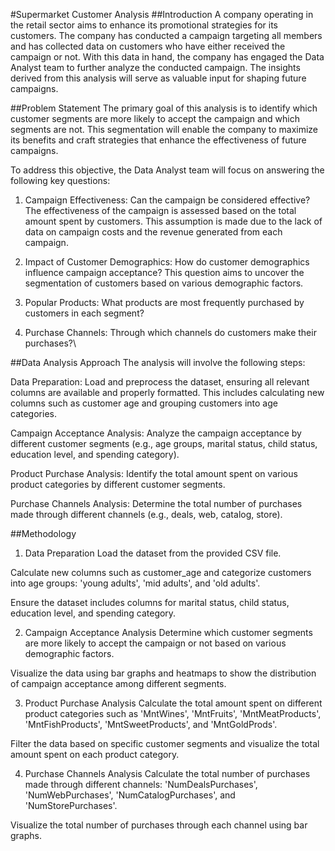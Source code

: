 #Supermarket Customer Analysis
##Introduction
A company operating in the retail sector aims to enhance its promotional strategies for its customers. The company has conducted a campaign targeting all members and has collected data on customers who have either received the campaign or not. With this data in hand, the company has engaged the Data Analyst team to further analyze the conducted campaign. The insights derived from this analysis will serve as valuable input for shaping future campaigns.

##Problem Statement
The primary goal of this analysis is to identify which customer segments are more likely to accept the campaign and which segments are not. This segmentation will enable the company to maximize its benefits and craft strategies that enhance the effectiveness of future campaigns.

To address this objective, the Data Analyst team will focus on answering the following key questions:

1. Campaign Effectiveness: Can the campaign be considered effective? The effectiveness of the campaign is assessed based on the total amount spent by customers. This assumption is made due to the lack of data on campaign costs and the revenue generated from each campaign.

2. Impact of Customer Demographics: How do customer demographics influence campaign acceptance? This question aims to uncover the segmentation of customers based on various demographic factors.

3. Popular Products: What products are most frequently purchased by customers in each segment?

3. Purchase Channels: Through which channels do customers make their purchases?\

##Data Analysis Approach
The analysis will involve the following steps:

Data Preparation: Load and preprocess the dataset, ensuring all relevant columns are available and properly formatted. This includes calculating new columns such as customer age and grouping customers into age categories.

Campaign Acceptance Analysis: Analyze the campaign acceptance by different customer segments (e.g., age groups, marital status, child status, education level, and spending category).

Product Purchase Analysis: Identify the total amount spent on various product categories by different customer segments.

Purchase Channels Analysis: Determine the total number of purchases made through different channels (e.g., deals, web, catalog, store).

##Methodology
1. Data Preparation
Load the dataset from the provided CSV file.

Calculate new columns such as customer_age and categorize customers into age groups: 'young adults', 'mid adults', and 'old adults'.

Ensure the dataset includes columns for marital status, child status, education level, and spending category.

2. Campaign Acceptance Analysis
Determine which customer segments are more likely to accept the campaign or not based on various demographic factors.

Visualize the data using bar graphs and heatmaps to show the distribution of campaign acceptance among different segments.

3. Product Purchase Analysis
Calculate the total amount spent on different product categories such as 'MntWines', 'MntFruits', 'MntMeatProducts', 'MntFishProducts', 'MntSweetProducts', and 'MntGoldProds'.

Filter the data based on specific customer segments and visualize the total amount spent on each product category.

4. Purchase Channels Analysis
Calculate the total number of purchases made through different channels: 'NumDealsPurchases', 'NumWebPurchases', 'NumCatalogPurchases', and 'NumStorePurchases'.

Visualize the total number of purchases through each channel using bar graphs.